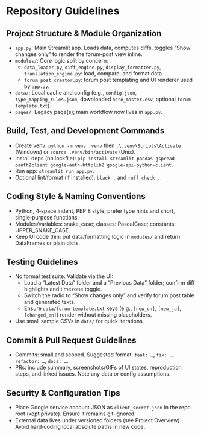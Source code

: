 # Repository Guidelines

## Project Structure & Module Organization
- `app.py`: Main Streamlit app. Loads data, computes diffs, toggles “Show changes only” to render the forum‑post view inline.
- `modules/`: Core logic split by concern:
  - `data_loader.py`, `diff_engine.py`, `display_formatter.py`, `translation_engine.py`: load, compare, and format data.
  - `forum_post_creator.py`: forum post templating and UI renderer used by `app.py`.
- `data/`: Local cache and config (e.g., `config.json`, `type_mapping_rules.json`, downloaded `hero_master.csv`, optional `forum-template.txt`).
- `pages/`: Legacy page(s); main workflow now lives in `app.py`.

## Build, Test, and Development Commands
- Create venv: `python -m venv .venv` then `.\.venv\Scripts\Activate` (Windows) or `source .venv/bin/activate` (Unix).
- Install deps (no lockfile): `pip install streamlit pandas gspread oauth2client google-auth-httplib2 google-api-python-client`.
- Run app: `streamlit run app.py`.
- Optional lint/format (if installed): `black .` and `ruff check .`.

## Coding Style & Naming Conventions
- Python, 4‑space indent, PEP 8 style; prefer type hints and short, single‑purpose functions.
- Modules/variables: snake_case; classes: PascalCase; constants: UPPER_SNAKE_CASE.
- Keep UI code thin; put data/formatting logic in `modules/` and return DataFrames or plain dicts.

## Testing Guidelines
- No formal test suite. Validate via the UI:
  - Load a “Latest Data” folder and a “Previous Data” folder; confirm diff highlights and timezone toggle.
  - Switch the radio to “Show changes only” and verify forum post table and generated texts.
  - Ensure `data/forum-template.txt` keys (e.g., `[new_en]`, `[new_ja]`, `[changed_en]`) render without missing placeholders.
- Use small sample CSVs in `data/` for quick iterations.

## Commit & Pull Request Guidelines
- Commits: small and scoped. Suggested format: `feat: …`, `fix: …`, `refactor: …`, `docs: …`.
- PRs: include summary, screenshots/GIFs of UI states, reproduction steps, and linked issues. Note any data or config assumptions.

## Security & Configuration Tips
- Place Google service account JSON as `client_secret.json` in the repo root (kept private). Ensure it remains git‑ignored.
- External data lives under versioned folders (see Project Overview). Avoid hard‑coding local absolute paths in new code.

